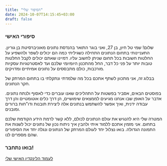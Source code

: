 ```yaml
---
title: "הסיפור שלי"
date: 2024-10-07T14:15:45+03:00
draft: false
---
```


###  סיפורי האישי

שלום! שמי טל חיון, בן 27, ואני בוגר התואר בהנדסת נתונים מאוניברסיטת בן גוריון. התעניינותי בתחום הנתונים התחילה כשגיליתי כמה הם יכולים לשפר ולהשפיע על החלטות חשובות בכל תחום שניתן לחשוב עליו. דמיינו שאתם יכולים לקבל החלטות טובות יותר על פני כל דבר, החל מהתכנון היומיומי שלכם ועד לאסטרטגיות עסקיות מורכבות, כולם מתבססים על נתונים אמיתיים ומדויקים.

בבלוג זה, אני מתכוון לשתף אתכם בכל מה שלמדתי ונתקלתי בו בתחום המרתק של חקר הנתונים.

בפוסטים הבאים, אסביר בפשטות על התהליכים שאנו עוברים כדי לאסוף ולנתח נתונים. אדבר על האופן שבו אנחנו מגיעים לממצאים שימושיים, הן דרך כלים אוטומטיים והן דרך עבודה ידנית, ואיך אפשר להשתמש בנתונים אלה ליצירת תובנות ודו"חות ברורים ומובנים.

המטרה שלי היא להנגיש את עולם הנתונים לכולם, ללא קשר לרמת הידע הקודמת שלכם בתחום. אני מזמין אתכם ללמוד איתי ולהבין איך ניתוח נכון של נתונים יכול לשנות את התמונה הגדולה. בואו נצלול יחד לעולם המרתק של הנתונים ונגלה יחד את הסיפורים שהם מספרים לנו.

### בואו נתחבר! 
 [לעמוד הלינקדין האישי שלי](https://www.linkedin.com/in/tal-hayun/) 
